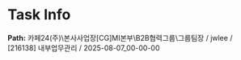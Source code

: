 # Task Info

**Path:** 카페24(주)\본사사업장\[CG]MI본부\B2B협력그룹\그룹팀장 / jwlee / [216138] 내부업무관리 / 2025-08-07_00-00-00

